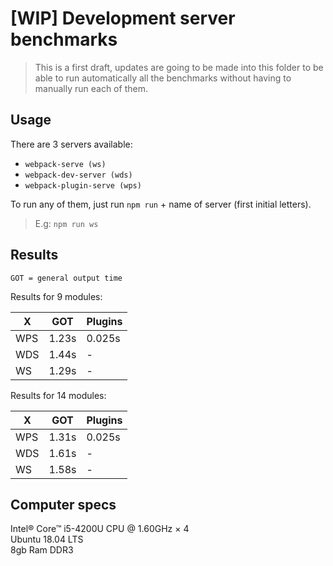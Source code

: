 # [WIP] Development server benchmarks
> This is a first draft, updates are going to be made into this folder to be able to run automatically all the benchmarks without having to manually run each of them.

## Usage
There are 3 servers available:
* `webpack-serve (ws)`
* `webpack-dev-server (wds)`
* `webpack-plugin-serve (wps)`

To run any of them, just run `npm run` + name of server (first initial letters).

> E.g: `npm run ws`

## Results

`GOT = general output time`

Results for 9 modules: 

|X |GOT|Plugins|
|---|---|---|
|WPS|1.23s|0.025s|
|WDS|1.44s|-|
|WS|1.29s|-|

Results for 14 modules:

|X |GOT|Plugins|
|---|---|---|
|WPS|1.31s|0.025s|
|WDS|1.61s|-|
|WS|1.58s|-|


## Computer specs
Intel® Core™ i5-4200U CPU @ 1.60GHz × 4<br/>
Ubuntu 18.04 LTS<br/>
8gb Ram DDR3
